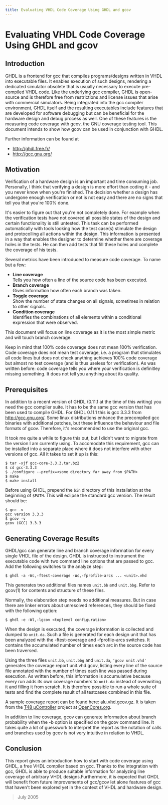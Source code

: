 ```yaml
---
title: Evaluating VHDL Code Coverage Using GHDL and gcov
---
```


# Evaluating VHDL Code Coverage Using GHDL and gcov #

## Introduction ##
GHDL is a frontend for gcc that compiles programs/designs written in VHDL into executable files. It enables execution of such designs, rendering a dedicated simulator obsolete that is usually necessary to execute pre-compiled VHDL code. Like the underlying gcc compiler, GHDL is open-source and is therefore free from restrictions and license issues that arise with commercial simulators.
Being integrated into the gcc compiler environment, GHDL itself and the resulting executables include features that are developed for software debugging but can be beneficial for the hardware design and debug process as well. One of these features is the measuring code coverage with gcov, the GNU coverage testing tool. This document intends to show how gcov can be used in conjunction with GHDL.

Further information can be found at

- <http://ghdl.free.fr/>
- <http://gcc.gnu.org/>

## Motivation ##
Verification of a hardware design is an important and time consuming job. Personally, I think that verifying a design is more effort than coding it - and you never know when you're finished. The decision whether a design has undergone enough verification or not is not easy and there are no signs that tell you that you're 100% done.

It's easier to figure out that you're not completely done. For example when the verification tests have not covered all possible states of the design and certain functionality is still untested. This task can be performed automatically with tools looking how the test case(s) stimulate the design and protocolling all actions within the design. This information is presented in a way that enables the designer to determine whether there are coverage holes in the tests. He can then add tests that fill these holes and complete the coverage of his tests.

Several metrics have been introduced to measure code coverage. To name but a few:

- **Line coverage**  
  Tells you how often a line of the source code has been executed.
- **Branch coverage**  
  Gives information how often each branch was taken.
- **Toggle coverage**  
  Show the number of state changes on all signals, sometimes in relation to other signals.
- **Condition coverage**  
  Identifies the combinations of all elements within a conditional expression that were observed.

This document will focus on line coverage as it is the most simple metric and will touch branch coverage.

Keep in mind that 100% code coverage does not mean 100% verification. Code coverage does not mean test coverage, i.e. a program that stimulates all code lines but does not check anything achieves 100% code coverage but almost no test coverage (and is thus useless for verification). As was written before: code coverage tells you where your verification is definitley missing something. It does not tell you anything about its quality.

## Prerequisites ##
In addition to a recent version of GHDL (0.11.1 at the time of this writing) you need the gcc compiler suite. It has to be the same gcc version that has been used to compile GHDL. For GHDL 0.11.1 this is gcc 3.3.3 from <http://gcc.gnu.org/>. Some linux distributions enhance the precompiled gcc binaries with additional patches, but these influence the behaviour and file formats of gcov. Therefore, it's recommended to use the original gcc.

It took me quite a while to figure this out, but I didn't want to migrate from the version I am currently using. To accomodate this requirement, gcc can be installed into a separate place where it does not interfere with other versions of gcc. All it takes to set it up is this:

```
$ tar -xjf gcc-core-3.3.3.tar.bz2
$ cd gcc-3.3.3
$ ./configure --prefix=<some directory far away from $PATH>
$ make
$ make install
```

Before using GHDL, prepend the `bin` directory of this installation at the beginning of `$PATH`. This will eclipse the standard gcc version. The result should be:

```
$ gcc -v
gcc version 3.3.3
$ gcov -v
gcov (GCC) 3.3.3
```

## Generating Coverage Results ##
GHDL/gcc can generate line and branch coverage information for every single VHDL file of the design. GHDL is instructed to instrument the executable code with two command line options that are passed to gcc. Add the following switches to the analyze step:

`$ ghdl -a -Wc,-ftest-coverage -Wc,-fprofile-arcs ... <unit>.vhd`

This generates two additional files names `unit.bb` and `unit.bbg`. Refer to gcov(1) for contents and structure of these files.

Normally, the elaboration step needs no additional measures. But in case there are linker errors about unresolved references, they should be fixed with the following option:

`$ ghdl -e -Wl,-lgcov <toplevel configuration>`

When the design is executed, the coverage information is collected and dumped to `unit.da`. Such a file is generated for each design unit that has been analyzed with the -ftest-coverage and -fprofile-arcs switches. It contains the accumulated number of times each arc in the source code has been traversed.

Using the three files `unit.bb`, `unit.bbg` and `unit.da`, `'gcov unit.vhd'` generates the coverage report unit.vhd.gcov, listing every line of the source file annotated with the number of times each line was passed during execution. As written before, this information is accumulative because every run adds its own coverage numbers to `unit.da` instead of overwriting it and filling it from scratch. It is therefore possible to run a whole suite of tests and find the complete result of all testcases combined in this file.

A sample coverage report can be found here: [alu.vhd.gcov.gz](alu.vhd.gcov.gz). It is taken from the [T48 µController](http://opencores.org/project,t48) project at [OpenCores.org](http://www.opencores.org/).


In addition to line coverage, gcov can generate information about branch probability when the -b option is specified on the gcov command line. It takes quite a lot of guesswork to interpret the report as the notation of calls and branches used by gcov is not very intuitive in relation to VHDL.

## Conclusion ##

This report gives an introduction how to start with code coverage using GHDL, a free VHDL compiler based on gcc. Thanks to the integration with gcc, GHDL is able to produce suitable information for analyzing line coverage of arbitrary VHDL designs.Furthermore, it is expected that GHDL will benefit from future improvements of gcc/gcov let alone features of gcc that haven't been explored yet in the context of VHDL and hardware design.

> July 2005
